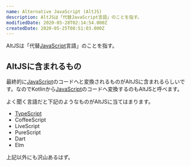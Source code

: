```yaml
---
name: Alternative JavaScript (AltJS)
description: AltJSは「代替JavaScript言語」のことを指す。
modifiedDate: 2020-05-28T02:14:54.000Z
createdDate: 2020-05-25T08:51:03.000Z
---
```


AltJSは「代替[JavaScript](/tags/javascript)言語」のことを指す。

## AltJSに含まれるもの

最終的に[JavaScript](/tags/javascript)のコードへと変換されるものがAltJSに含まれるらしいです。なのでKotlinから[JavaScript](/tags/javascript)のコードへ変換するのもAltJSと呼べます。

よく聞く言語だと下記のようなものがAltJSに当てはまります。

- [TypeScript](/tags/typescript)
- CoffeeScript
- LiveScript
- PureScript
- Dart
- Elm

上記以外にも沢山あるはず。
